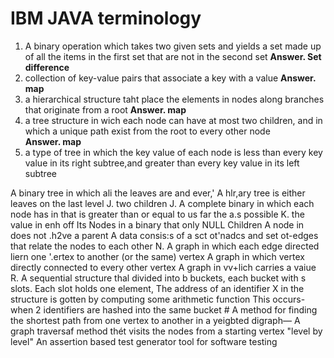 # IBM JAVA terminology
1. A binary operation which takes two given sets and yields a set made up of all the items in the first set that are not in the second set
   **Answer. Set difference**
2.  collection of key-value pairs that associate a key with a value
  **Answer. map**
3.  a hierarchical structure  taht place the elements in nodes along  branches that originate from a root 
  **Answer. map**
4. a tree structure  in wich each node can have at most two children, and in which a unique path exist from the root to every other node  
 **Answer. map**
5. a type of tree in which the key value of each node is less than every key value in its right subtree,and greater than every key value in its left subtree

A binary tree in which ali the leaves are and ever,'
A hlr,ary tree is either leaves on the last level
J.
two children
J.
A complete binary in which each node has in that is greater than or equal to
us far the a.s possible
K.
the value in enh off Its
Nodes in a binary that only NULL Children
A node in does not .h2ve a parent
A data consis:s of a sct ot'nadcs and set ot-edges that relate the nodes to each other
N.
A graph in which each edge directed liern one '.ertex to another (or the same) vertex
A graph in which vertex directly connected to every other vertex
A graph in vv+lich carries a vaiue
R. A sequential structure thal divided into b buckets, each bucket with s slots. Each slot holds one
element, The address of an identifier X in the structure is gotten by computing some arithmetic function
This occurs- when 2 identifiers are hashed into the same bucket #
A method for finding the shortest path from one vertex to another in a yeigbted digraph—
A graph traversaf method thét visits the nodes from a starting vertex "level by level"
An assertion based test generator tool for software testing
